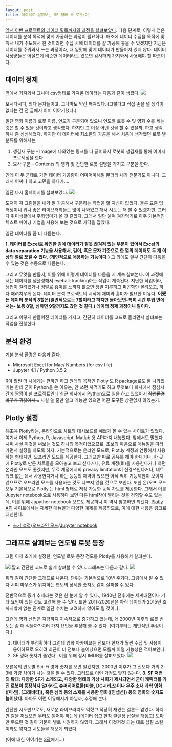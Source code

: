 ```yaml
---
layout: post
title: 데이터로 살펴보는 SF 영화 속 로봇(2)
---
```


[앞서 이번 프로젝트의 데이터 획득까지의 과정을 살펴보았다](https://cojette.github.io/robotdata1). 
다음 단계로, 이렇게 얻은 데이터를 분석 목적에 맞게 가공하는 과정이 필요하다. 애초에 데이터 수집을 목적에 맞춰서 내가 주도해서 한 것이라면 수집 시에 데이터를 잘 가공해 놓을 수 있겠지만 지금은 데이터를 주워와서 쓰는 과정이라, 내 입맛에 맞게 데이터가 만들어져 있지 않다. 데이터 사냥꾼들은 어설프게 비슷한 데이터라도 있으면 감사하게 가져와서 사용해야 할 따름이다.

## 데이터 정제

앞에서 가져와서 그나마 csv형태로 가져온 데이터는 다음과 같이 생겼다.
![](https://t1.daumcdn.net/thumb/R1280x0/?fname=http://t1.daumcdn.net/brunch/service/user/GxW/image/0Dykna6q8Mkel87lAEuvD836Ktc.png)

보시다시피, 죄다 문자들이고, 그나마도 약간 깨져있다. (그렇다고 직접 손을 댈 생각이 없다는 건 전 글에서 이미 이야기했다.)

일단 영화 이름과 로봇 이름, 연도가 구분되어 있으니 연도별 로봇 수 및 영화 수를 세는 것은 할 수 있을 것이라고 생각했다. 하지만 그 이상 어떤 것을 할 수 있을까, 하고 생각하니 좀 심심해졌다.
하지만 이 데이터에 최소한의 가공을 해서 처음에 생각했던 로봇 별 분류를 위해서는,

1. 생김새 구분 - Image에 나와있는 링크를 다 긁어와서 로봇의 생김새를 통해 이미지 프로세싱을 한다.
2. 묘사 구분 - Contents 의 영화 및 간단한 로봇 설명을 가지고 구분을 한다.

인데 이 두 군데로 가면 데이터 가공량이 어마어마해질 뿐더러 내가 전문가도 아니다. 그래서 어쩌나 하고 고민을 하다가....

일단 다시 홈페이지를 살펴보았다.
![](https://t1.daumcdn.net/thumb/R1280x0/?fname=http://t1.daumcdn.net/brunch/service/user/GxW/image/MOyfKcZaVufms_gAMr4mz6j9cv0.png)

도저히 저 그림들을 내가 잘 가공해서 구분하는 작업을 할 자신이 없었다. 물론 요즘 딥러닝이니 뭐니 좋은 라이브러리들도 많이 나와있고 해서 시도는 해 볼 수 있겠지만, 그러다 취미생활에서 주화입마가 올 것 같았다. 그래서 일단 울며 겨자먹기로 아주 기본적인 텍스트 마이닝 기법을 사용해 보는 것으로 가닥을 잡았다.

일단 데이터를 좀 더 다듬는다.

**1. 데이터를 Excel로 확인한 김에 데이터가 잘못 끊겨져 있는 부분이 있어서 Excel의 data separation 기능을 사용해서, 길이, 혹은 문자 기준으로 한 열의 데이터도 두 개 이상의 열로 쪼갤 수 있다. (개인적으로 애용하는 기능이다.)**
그 외에도 일부 간단히 다듬을 수 있는 것은 수동으로 다듬는다.

그리고 무엇을 만들지, 이를 위해 어떻게 데이터를 다듬을 지 계속 살펴본다.
이 과정에서는 데이터를 샘플링해서 eyeball-tracking하는 작업이 계속된다. 지난한 작업이라, 생업이 걸려있거나 정말로 흥미를 느끼지 않으면 정말 지루하고 피곤함만 몰려오고, 하다 때려치우게 된다.
데이터 분석 프로젝트의 시작에 재미와 흥미가 필요한 이유다. **어쨌든 데이터 분석의 8할은(일반적으로는 7할이라고 하지만 돌아보면-특히 시간 투입 면에서는- 보통 8할, 심하면 9할까지도 갔던 것 같다.) 데이터 정제 과정이니 말이다.**

그리고 이렇게 만들어진 데이터를 가지고, 간단히 데이터를 코드로 돌리면서 살펴보는 작업을 진행한다.

## 분석 환경
기본 분석 환경은 다음과 같다.

* Microsoft Excel for Mac/ Numbers (for csv file)
* Jupyter 4.1 / Python 3.5.2

R이 훨씬 더 나에게는 편하긴 하고 원래의 목적인 Plotly 도 R package로도 잘 나와있기는 한데 굳이 Python을 쓴 이유는, 안 쓰면 까먹기도 하고 무엇보다 회사에서 점심시간에 짬짬이 한 프로젝트인데 최근 회사에서 Python으로 일을 하고 있었어서 <s>작업환경 바꾸기 귀찮아서...</s>
사실 쓸 줄만 알고 기능만 있으면 어떤 도구든 상관없지 않겠는가.


## Plotly 설정
~~태초에~~ Plotly라는, 온라인으로 차트와 대시보드를 예쁘게 볼 수 있는 사이트가 있었다. 여기서 이제 Python, R, Javascript, Matlab 용 API까지 내놓았다. 앞에서도 말했다시피 사실 이것을 써보는 것도 하나의 목적이었으므로, 초보의 마음으로 매뉴얼을 따라가면서 설정을 하도록 하자.
기본적으로는 온라인 모드로, Plot.ly 계정과 연동해서 사용하는 형태지만, 오프라인 모드를 제공한다. 그래프만 따로 공유를 해야 한다거나, 한 곳에 Plotly로 만든 차트들을 모아놓고 보고 싶다거나, 유료 계정(!!!)을 사용한다거나 하면 온라인 모드도 좋겠지만, 무료 계정에서의 privacy limitation이 신경쓰인다거나, 네트워크 없는 데서 사용한다거나 하는 등등의 제약이 있으면 아직 딱히 기능제한이 보이지 않으므로 오프라인 모드를 사용하는 것도 나쁘지 않을 것으로 보인다.
또한 온/오프 모드 모두 기본적으로 Plotly 는 html 형태로 저장 가능한 동적 차트를 제공한다. 그래서 이를 Jupyter notebook으로 사용하다 보면 다른 html창이 열리는 것을 경험할 수도 있는데, 이를 위해 Jupyther notebook 모드도 제공하니 이 역시 참고하면 되겠다.
[Plotly API](https://plot.ly/python/) 사이트에서는 자세한 매뉴얼과 다양한 예제를 제공하므로, 이에 대한 내용은 링크로 대신한다.
* [초기 설정](https://plot.ly/python/getting-started/)/[오프라인 모드](https://plot.ly/python/offline/)/[Jupyter notebook](https://plot.ly/ipython-notebooks/)

## 그래프로 살펴보는 연도별 로봇 등장
그럼 이제 초기에 설정한, 연도별 로봇 등장 정도를 Plotly를 사용해서 살펴본다.

![](https://t1.daumcdn.net/thumb/R1280x0/?fname=http://t1.daumcdn.net/brunch/service/user/GxW/image/BqEebIVybu30xYmhtczp-D9jkN4.png)
짧고 간단한 코드로 쉽게 살펴볼 수 있다. 그래프는 다음과 같다.
![](https://t1.daumcdn.net/thumb/R1280x0/?fname=http://t1.daumcdn.net/brunch/service/user/GxW/image/QWPts388lmxTipqgjsies1Jj6K0.png)

위와 같이 간단한 그래프로 나온다. 단위는 기본적으로 10년 주기다. 그림에서 알 수 있다 시피 마우스가 위치하는 연도의 상세한 숫자도 같이 살펴볼 수 있다.

전반적으로 증가 추세라는 것은 한 눈에 알 수 있다., 1940년 전후에는 세계대전이나 기타 요인이 있는 것도 고려해 볼 수 있다. 또한 2011-2020년은 아직 데이터가 2015년 초까지밖에 없는 관계로 일단 수치는 고려하지 않아도 될 것이다.

그런데 영화 산업은 지금까지 지속적으로 증가하고 있는데, 왜 2000년 이후의 로봇 빈도는 좀 더 적을까?
여러 가지 요인을 추정해 볼 수 있다. (여기부터는 개인적인 추정이다.)

1. 데이터가 부정확하다:그런데 영화 아카이브는 전보다 현재가 훨씬 수집 및 사용이 용이하므로 오히려 최근이 더 전보다 늘어났으면 모를까 이럴 가능성은 적어보인다.
2. SF 영화 숫자가 줄었다 : 이를 위해 잠시 IMDB를 살펴보았다.
![](https://t1.daumcdn.net/thumb/R1280x0/?fname=http://t1.daumcdn.net/brunch/service/user/GxW/image/eUvDwz7nlajCZOjogh9euZWnlcs.png)

오른쪽의 연도별 Sci-Fi 영화 숫자를 보면 알겠지만, 2000년 이후가 그 전보다 거의 2-3배 가량 차이가 나는 것을 알 수 있다. 그러므로 이런 가정도 맞지 않는다.
**3. SF 저변의 확대: 다양한 SF가 소개되고, 다양한 형태의 가상 사회가 제시되면서 굳이 캐릭터를 가진 로봇이 등장하지 않더라도 슈퍼히어로물(마블, DC시리즈)이나 우주 소재 과학 영화([마션], [그래비티]), 혹은 심리 등의 소재를 사용한 영화([인셉션]) 등의 영화의 숫자도 늘어났다.**
아마도 이런 이유에서가 아닐까, 추정해 본다.


간단한 시도만으로도, 새로운 라이브러리도 익혔고 적당히 재밌는 결론도 얻었다. 하지만 칼을 꺼냈으면 무라도 썰어야 하는데 (데이터 잡고 한참 클렌징 삽질을 해놓고) 도마만 두드린 것 같아 기분이 별로 시원하지 않았다. 그래서 이것저것 되는 대로 삽질 스킬이라도 쌓자고 시도들을 해보게 되었다.

(이에 대한 이야기는 [3장](https://cojette.github.io/robotdata3)에서...)
